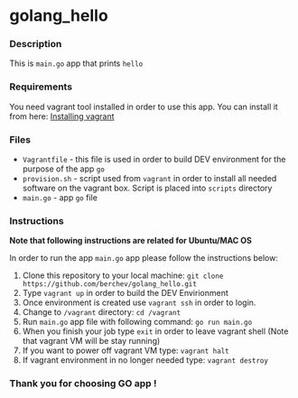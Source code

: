 # golang_hello

### Description 

This is `main.go` app that prints `hello`

### Requirements

You need vagrant tool installed in order to use this app.
You can install it from here: [Installing vagrant](https://www.vagrantup.com/docs/installation/)

### Files
- `Vagrantfile` - this file is used in order to build DEV environment for the purpose of the app `go`
- `provision.sh` - script used from `vagrant` in order to install all needed software on the vagrant box. Script is placed into `scripts` directory
- `main.go` - app `go` file

### Instructions
**Note that following instructions are related for Ubuntu/MAC OS**

In order to run the app `main.go` app please follow the instructions below:

1. Clone this repository to your local machine: `git clone https://github.com/berchev/golang_hello.git`
2. Type `vagrant up` in order to build the DEV Envirionment
3. Once environment is created use `vagrant ssh` in order to login.
4. Change to `/vagrant` directory: `cd /vagrant`
5. Run `main.go` app file with following command: `go run main.go`
6. When you finish your job type `exit` in order to leave vagrant shell (Note that vagrant VM will be stay running)
7. If you want to power off vagrant VM type: `vagrant halt`
8. If vagrant environment in no longer needed type: `vagrant destroy`


### Thank you for choosing GO app !
